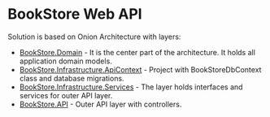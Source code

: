 # BookStore Web API
Solution is based on Onion Architecture with layers:
* [BookStore.Domain](https://github.com/PavloPustelnyk/BookStoreApi/tree/master/BookStore.Domain) - It is the center part of the architecture. It holds all application domain models.
* [BookStore.Infrastructure.ApiContext](https://github.com/PavloPustelnyk/BookStoreApi/tree/master/BookStore.Infrastructure.ApiContext) - Project with BookStoreDbContext class and database migrations.
* [BookStore.Infrastructure.Services](https://github.com/PavloPustelnyk/BookStoreApi/tree/master/BookStore.Infrastructure.Services) - The layer holds interfaces and services for outer API layer.
* [BookStore.API](https://github.com/PavloPustelnyk/BookStoreApi/tree/master/BookStore) - Outer API layer with controllers.
